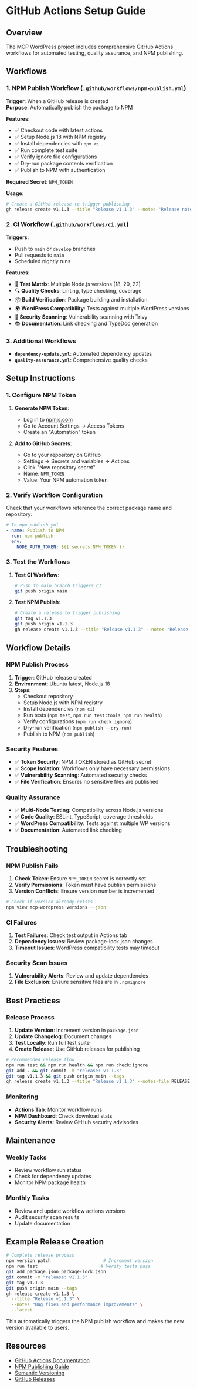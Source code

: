 # GitHub Actions Setup Guide

## Overview

The MCP WordPress project includes comprehensive GitHub Actions workflows for automated testing, quality assurance, and NPM publishing.

## Workflows

### 1. NPM Publish Workflow (`.github/workflows/npm-publish.yml`)

**Trigger**: When a GitHub release is created  
**Purpose**: Automatically publish the package to NPM

**Features**:
- ✅ Checkout code with latest actions
- ✅ Setup Node.js 18 with NPM registry
- ✅ Install dependencies with `npm ci`
- ✅ Run complete test suite
- ✅ Verify ignore file configurations
- ✅ Dry-run package contents verification
- ✅ Publish to NPM with authentication

**Required Secret**: `NPM_TOKEN`

**Usage**:
```bash
# Create a GitHub release to trigger publishing
gh release create v1.1.3 --title "Release v1.1.3" --notes "Release notes here"
```

### 2. CI Workflow (`.github/workflows/ci.yml`)

**Triggers**: 
- Push to `main` or `develop` branches
- Pull requests to `main`
- Scheduled nightly runs

**Features**:
- 🧪 **Test Matrix**: Multiple Node.js versions (18, 20, 22)
- 🔍 **Quality Checks**: Linting, type checking, coverage
- 📦 **Build Verification**: Package building and installation
- 🌍 **WordPress Compatibility**: Tests against multiple WordPress versions
- 🚨 **Security Scanning**: Vulnerability scanning with Trivy
- 📚 **Documentation**: Link checking and TypeDoc generation

### 3. Additional Workflows

- **`dependency-update.yml`**: Automated dependency updates
- **`quality-assurance.yml`**: Comprehensive quality checks

## Setup Instructions

### 1. Configure NPM Token

1. **Generate NPM Token**:
   - Log in to [npmjs.com](https://npmjs.com)
   - Go to Account Settings → Access Tokens
   - Create an "Automation" token

2. **Add to GitHub Secrets**:
   - Go to your repository on GitHub
   - Settings → Secrets and variables → Actions
   - Click "New repository secret"
   - Name: `NPM_TOKEN`
   - Value: Your NPM automation token

### 2. Verify Workflow Configuration

Check that your workflows reference the correct package name and repository:

```yaml
# In npm-publish.yml
- name: Publish to NPM
  run: npm publish
  env:
    NODE_AUTH_TOKEN: ${{ secrets.NPM_TOKEN }}
```

### 3. Test the Workflows

1. **Test CI Workflow**:
   ```bash
   # Push to main branch triggers CI
   git push origin main
   ```

2. **Test NPM Publish**:
   ```bash
   # Create a release to trigger publishing
   git tag v1.1.3
   git push origin v1.1.3
   gh release create v1.1.3 --title "Release v1.1.3" --notes "Release notes"
   ```

## Workflow Details

### NPM Publish Process

1. **Trigger**: GitHub release created
2. **Environment**: Ubuntu latest, Node.js 18
3. **Steps**:
   - Checkout repository
   - Setup Node.js with NPM registry
   - Install dependencies (`npm ci`)
   - Run tests (`npm test`, `npm run test:tools`, `npm run health`)
   - Verify configurations (`npm run check:ignore`)
   - Dry-run verification (`npm publish --dry-run`)
   - Publish to NPM (`npm publish`)

### Security Features

- ✅ **Token Security**: NPM_TOKEN stored as GitHub secret
- ✅ **Scope Isolation**: Workflows only have necessary permissions
- ✅ **Vulnerability Scanning**: Automated security checks
- ✅ **File Verification**: Ensures no sensitive files are published

### Quality Assurance

- ✅ **Multi-Node Testing**: Compatibility across Node.js versions
- ✅ **Code Quality**: ESLint, TypeScript, coverage thresholds
- ✅ **WordPress Compatibility**: Tests against multiple WP versions
- ✅ **Documentation**: Automated link checking

## Troubleshooting

### NPM Publish Fails

1. **Check Token**: Ensure `NPM_TOKEN` secret is correctly set
2. **Verify Permissions**: Token must have publish permissions
3. **Version Conflicts**: Ensure version number is incremented

```bash
# Check if version already exists
npm view mcp-wordpress versions --json
```

### CI Failures

1. **Test Failures**: Check test output in Actions tab
2. **Dependency Issues**: Review package-lock.json changes
3. **Timeout Issues**: WordPress compatibility tests may timeout

### Security Scan Issues

1. **Vulnerability Alerts**: Review and update dependencies
2. **File Exclusion**: Ensure sensitive files are in `.npmignore`

## Best Practices

### Release Process

1. **Update Version**: Increment version in `package.json`
2. **Update Changelog**: Document changes
3. **Test Locally**: Run full test suite
4. **Create Release**: Use GitHub releases for publishing

```bash
# Recommended release flow
npm run test && npm run health && npm run check:ignore
git add . && git commit -m "release: v1.1.3"
git tag v1.1.3 && git push origin main --tags
gh release create v1.1.3 --title "Release v1.1.3" --notes-file RELEASE_NOTES_v1.1.3.md
```

### Monitoring

- **Actions Tab**: Monitor workflow runs
- **NPM Dashboard**: Check download stats
- **Security Alerts**: Review GitHub security advisories

## Maintenance

### Weekly Tasks

- Review workflow run status
- Check for dependency updates
- Monitor NPM package health

### Monthly Tasks

- Review and update workflow actions versions
- Audit security scan results
- Update documentation

## Example Release Creation

```bash
# Complete release process
npm version patch                    # Increment version
npm run test                        # Verify tests pass
git add package.json package-lock.json
git commit -m "release: v1.1.3"
git tag v1.1.3
git push origin main --tags
gh release create v1.1.3 \
  --title "Release v1.1.3" \
  --notes "Bug fixes and performance improvements" \
  --latest
```

This automatically triggers the NPM publish workflow and makes the new version available to users.

## Resources

- [GitHub Actions Documentation](https://docs.github.com/en/actions)
- [NPM Publishing Guide](https://docs.npmjs.com/packages-and-modules/contributing-packages-to-the-registry)
- [Semantic Versioning](https://semver.org/)
- [GitHub Releases](https://docs.github.com/en/repositories/releasing-projects-on-github)